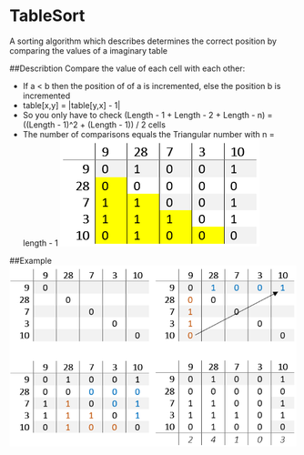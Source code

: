 # TableSort
A sorting algorithm which describes determines the correct position by comparing the values of a imaginary table

##Describtion
Compare the value of each cell with each other:
* If a < b then the position of of a is incremented, else the position b is incremented
* table[x,y] = |table[y,x] - 1|
* So you only have to check (Length - 1 + Length - 2 + Length - n) = ((Length - 1)^2 + (Length - 1)) / 2 cells 
* The number of comparisons equals the Triangular number with n = length - 1
![Control Overview](TriangularNumeric_Table.PNG "TriangularNumber")

##Example
![Control Overview](SampleSort.PNG "Example")
